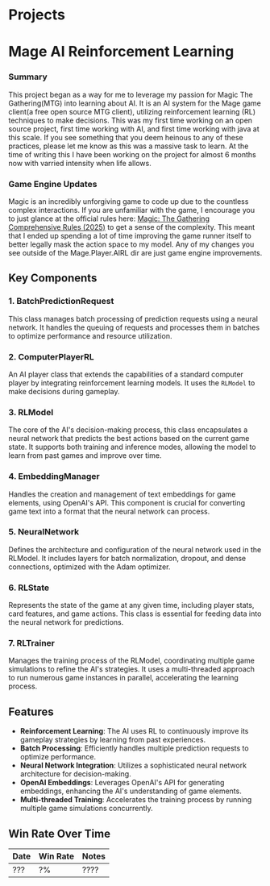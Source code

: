 # Projects

# Mage AI Reinforcement Learning

### **Summary**
This project began as a way for me to leverage my passion for Magic The Gathering(MTG) into learning about AI. It is an AI system for the Mage game client(a free open source MTG client), utilizing reinforcement learning (RL) techniques to make decisions. This was my first time working on an open source project, first time working with AI, and first time working with java at this scale. If you see something that you deem heinous to any of these practices, please let me know as this was a massive task to learn. At the time of writing this I have been working on the project for almost 6 months now with varried intensity when life allows.
### **Game Engine Updates**
Magic is an incredibly unforgiving game to code up due to the countless complex interactions. If you are unfamiliar with the game, I encourage you to just glance at the official rules here: [Magic: The Gathering Comprehensive Rules (2025)](https://media.wizards.com/2025/downloads/MagicCompRules%2020250207.pdf) to get a sense of the complexity. This meant that I ended up spending a lot of time improving the game runner itself to better legally mask the action space to my model. Any of my changes you see outside of the Mage.Player.AIRL dir are just game engine improvements.

## Key Components

### 1. **BatchPredictionRequest**
This class manages batch processing of prediction requests using a neural network. It handles the queuing of requests and processes them in batches to optimize performance and resource utilization.

### 2. **ComputerPlayerRL**
An AI player class that extends the capabilities of a standard computer player by integrating reinforcement learning models. It uses the `RLModel` to make decisions during gameplay.

### 3. **RLModel**
The core of the AI's decision-making process, this class encapsulates a neural network that predicts the best actions based on the current game state. It supports both training and inference modes, allowing the model to learn from past games and improve over time.

### 4. **EmbeddingManager**
Handles the creation and management of text embeddings for game elements, using OpenAI's API. This component is crucial for converting game text into a format that the neural network can process.

### 5. **NeuralNetwork**
Defines the architecture and configuration of the neural network used in the RLModel. It includes layers for batch normalization, dropout, and dense connections, optimized with the Adam optimizer.

### 6. **RLState**
Represents the state of the game at any given time, including player stats, card features, and game actions. This class is essential for feeding data into the neural network for predictions.

### 7. **RLTrainer**
Manages the training process of the RLModel, coordinating multiple game simulations to refine the AI's strategies. It uses a multi-threaded approach to run numerous game instances in parallel, accelerating the learning process.

## Features

- **Reinforcement Learning**: The AI uses RL to continuously improve its gameplay strategies by learning from past experiences.
- **Batch Processing**: Efficiently handles multiple prediction requests to optimize performance.
- **Neural Network Integration**: Utilizes a sophisticated neural network architecture for decision-making.
- **OpenAI Embeddings**: Leverages OpenAI's API for generating embeddings, enhancing the AI's understanding of game elements.
- **Multi-threaded Training**: Accelerates the training process by running multiple game simulations concurrently.

##  Win Rate Over Time

| Date       | Win Rate | Notes |
|------------|---------|-------|
| ??? | ?%   | ???? |
